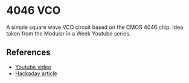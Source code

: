 # 4046 VCO

A simple square wave VCO circuit based on the CMOS 4046 chip. Idea taken from the Modular in a Week Youtube series.

## References
* [Youtube video](https://www.youtube.com/watch?v=3ZLcbhSE1pc&list=PLyE56WXw0_5Q5QGMEXWmskuhojKyRdA3T&index=4)
* [Hackaday article](https://hackaday.com/2015/08/07/logic-noise-4046-voltage-controlled-oscillator-part-one/)

